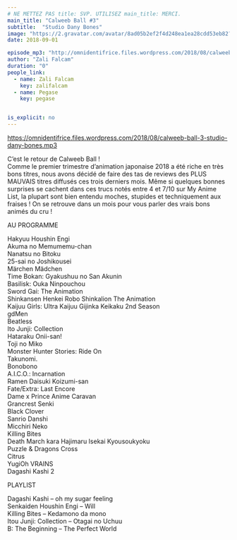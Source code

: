 ```yaml
---
# NE METTEZ PAS title: SVP. UTILISEZ main_title: MERCI.
main_title: "Calweeb Ball #3"
subtitle:  "Studio Dany Bones"
image: "https://2.gravatar.com/avatar/8ad05b2ef2f4d248ea1ea28cdd53eb82?s=96&d=identicon&r=G"
date: 2018-09-01

episode_mp3: "http://omnidentifrice.files.wordpress.com/2018/08/calweeb-ball-3-studio-dany-bones.mp3"
author: "Zali Falcam"
duration: "0"
people_link: 
  - name: Zali Falcam
    key: zalifalcam
  - name: Pegase
    key: pegase


is_explicit: no
---
```


<PodcastHeader/>

<!-- ECRIRE LA DESCRIPTION DE L'EPISODE SOUS CETTE LIGNE -->
<p><a href="https://omnidentifrice.files.wordpress.com/2018/08/calweeb-ball-3-studio-dany-bones.mp3" rel="nofollow">https://omnidentifrice.files.wordpress.com/2018/08/calweeb-ball-3-studio-dany-bones.mp3</a></p>
<p>C’est le retour de Calweeb Ball !<br>
Comme le premier trimestre d’animation japonaise 2018 a été riche en très bons titres, nous avons décidé de faire des tas de reviews des PLUS MAUVAIS titres diffusés ces trois derniers mois. Même si quelques bonnes surprises se cachent dans ces trucs notés entre 4 et 7/10 sur My Anime List, la plupart sont bien entendu moches, stupides et techniquement aux fraises ! On se retrouve dans un mois pour vous parler des vrais bons animés du cru !</p>
<p>AU PROGRAMME</p>
<p>Hakyuu Houshin Engi<br>
Akuma no Memumemu-chan<br>
Nanatsu no Bitoku<br>
25-sai no Joshikousei<br>
Märchen Mädchen<br>
Time Bokan: Gyakushuu no San Akunin<br>
Basilisk: Ouka Ninpouchou<br>
Sword Gai: The Animation<br>
Shinkansen Henkei Robo Shinkalion The Animation<br>
Kaijuu Girls: Ultra Kaijuu Gijinka Keikaku 2nd Season<br>
gdMen<br>
Beatless<br>
Ito Junji: Collection<br>
Hataraku Onii-san!<br>
Toji no Miko<br>
Monster Hunter Stories: Ride On<br>
Takunomi.<br>
Bonobono<br>
A.I.C.O.: Incarnation<br>
Ramen Daisuki Koizumi-san<br>
Fate/Extra: Last Encore<br>
Dame x Prince Anime Caravan<br>
Grancrest Senki<br>
Black Clover<br>
Sanrio Danshi<br>
Micchiri Neko<br>
Killing Bites<br>
Death March kara Hajimaru Isekai Kyousoukyoku<br>
Puzzle &amp; Dragons Cross<br>
Citrus<br>
YugiOh VRAINS<br>
Dagashi Kashi 2</p>
<p>PLAYLIST</p>
<p>Dagashi Kashi – oh my sugar feeling<br>
Senkaiden Houshin Engi – Will<br>
Killing Bites – Kedamono da mono<br>
Itou Junji: Collection – Otagai no Uchuu<br>
B: The Beginning – The Perfect World</p>


